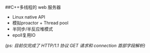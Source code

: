 ##C++多线程的 web 服务器

+ Linux native API
+ 模拟proactor + Thread pool
+ 半同步/半反应堆模式 
+ epoll复用IO

*(ps: 目前仅完成了 HTTP/1.1 协议 GET 请求和 connection 首部字段解析)*

